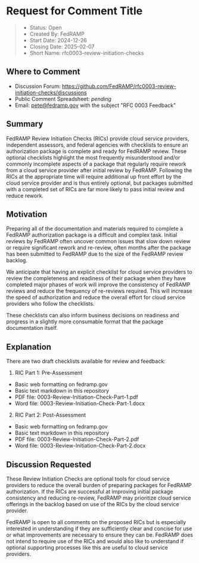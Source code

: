 # Request for Comment Title

> - Status: Open
> - Created By: FedRAMP
> - Start Date: 2024-12-26
> - Closing Date: 2025-02-07
> - Short Name: rfc0003-review-initiation-checks

## Where to Comment

- Discussion Forum:
  https://github.com/FedRAMP/rfc0003-review-initiation-checks/discussions
- Public Comment Spreadsheet: _pending_
- Email: pete@fedramp.gov with the subject "RFC 0003 Feedback"

## Summary

FedRAMP Review Initiation Checks (RICs) provide cloud service providers,
independent assessors, and federal agencies with checklists to ensure an
authorization package is complete and ready for FedRAMP review. These optional
checklists highlight the most frequently misunderstood and/or commonly
incomplete aspects of a package that regularly require rework from a cloud
service provider after initial review by FedRAMP. Following the RICs at the
appropriate time will require additional up front effort by the cloud service
provider and is thus entirely optional, but packages submitted with a completed
set of RICs are far more likely to pass initial review and reduce rework.

## Motivation

Preparing all of the documentation and materials required to complete a FedRAMP
authorization package is a difficult and complex task. Initial reviews by
FedRAMP often uncover common issues that slow down review or require significant
rework and re-review, often months after the package has been submitted to
FedRAMP due to the size of the FedRAMP review backlog.

We anticipate that having an explicit checklist for cloud service providers to
review the completeness and readiness of their package when they have completed
major phases of work will improve the consistency of FedRAMP reviews and reduce
the frequency of re-reviews required. This will increase the speed of
authorization and reduce the overall effort for cloud service providers who
follow the checklists.

These checklists can also inform business decisions on readiness and progress in
a slightly more consumable format that the package documentation itself.

## Explanation

There are two draft checklists available for review and feedback:

1. RIC Part 1: Pre-Assessment

- Basic web formatting on fedramp.gov
- Basic text markdown in this repository
- PDF file: 0003-Review-Initiation-Check-Part-1.pdf
- Word file: 0003-Review-Initiation-Check-Part-1.docx

2. RIC Part 2: Post-Assessment

- Basic web formatting on fedramp.gov
- Basic text markdown in this repository
- PDF file: 0003-Review-Initiation-Check-Part-2.pdf
- Word file: 0003-Review-Initiation-Check-Part-2.docx

## Discussion Requested

These Review Initiation Checks are optional tools for cloud service providers to
reduce the overall burden of preparing packages for FedRAMP authorization. If
the RICs are successful at improving initial package consistency and reducing
re-review, FedRAMP may prioritize cloud service offerings in the backlog based
on use of the RICs by the cloud service provider.

FedRAMP is open to all comments on the proposed RICs but is especially
interested in understanding if they are sufficiently clear and concise for use
or what improvements are necessary to ensure they can be. FedRAMP does not
intend to require use of the RICs and would also like to understand if optional
supporting processes like this are useful to cloud service providers.
